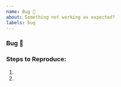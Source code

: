 ```yaml
---
name: Bug 🐞
about: Something not working as expected?
labels: bug
---
```

<!-- Search existing issues to avoid duplicates. Check readme/contributing docs. -->
<!-- If you have relevant code sample, error messages, etc. Please provide it. -->

### Bug 🐞



### Steps to Reproduce:

1. 
2. 


